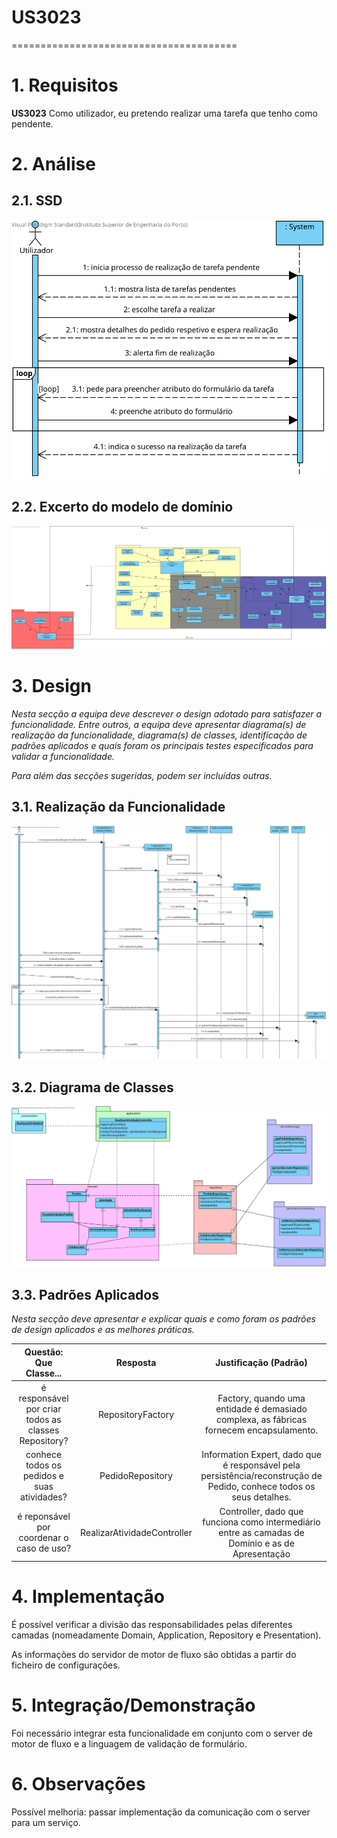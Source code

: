 # US3023
=======================================


# 1. Requisitos

**US3023** Como utilizador, eu pretendo realizar uma tarefa que tenho como pendente.

# 2. Análise

## 2.1. SSD

![SSD_US3023](SSD_3023.svg)

## 2.2. Excerto do modelo de domínio

![MD_US3023](MD_3023.svg)

# 3. Design

*Nesta secção a equipa deve descrever o design adotado para satisfazer a funcionalidade. Entre outros, a equipa deve apresentar diagrama(s) de realização da funcionalidade, diagrama(s) de classes, identificação de padrões aplicados e quais foram os principais testes especificados para validar a funcionalidade.*

*Para além das secções sugeridas, podem ser incluídas outras.*

## 3.1. Realização da Funcionalidade

![SD_US3023](SD_3023.svg)

## 3.2. Diagrama de Classes

![CD_US3023](CD_3023.svg)

## 3.3. Padrões Aplicados

*Nesta secção deve apresentar e explicar quais e como foram os padrões de design aplicados e as melhores práticas.*

Questão: Que Classe...|Resposta|Justificação (Padrão)|
|:----:|:---------------:|:-----:|
|é responsável por criar todos as classes Repository?|RepositoryFactory|Factory, quando uma entidade é demasiado complexa, as fábricas fornecem encapsulamento.|
|conhece todos os pedidos e suas atividades?|PedidoRepository|Information Expert, dado que é responsável pela persistência/reconstrução de Pedido, conhece todos os seus detalhes.|
| é reponsável por coordenar o caso de uso? | RealizarAtividadeController | Controller, dado que funciona como intermediário entre as camadas de Domínio e as de Apresentação|

# 4. Implementação

É possível verificar a divisão das responsabilidades pelas diferentes camadas (nomeadamente Domain, Application, Repository e Presentation).

As informações do servidor de motor de fluxo são obtidas a partir do ficheiro de configurações.

# 5. Integração/Demonstração

Foi necessário integrar esta funcionalidade em conjunto com o server de motor de fluxo e a linguagem de validação de formulário.

# 6. Observações

Possível melhoria: passar implementação da comunicação com o server para um serviço.